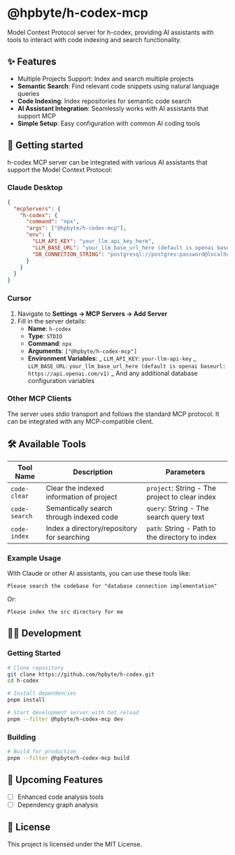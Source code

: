 # @hpbyte/h-codex-mcp

Model Context Protocol server for h-codex, providing AI assistants with tools to interact with code indexing and search functionality.

## ✨ Features

- Multiple Projects Support: Index and search multiple projects
- **Semantic Search**: Find relevant code snippets using natural language queries
- **Code Indexing**: Index repositories for semantic code search
- **AI Assistant Integration**: Seamlessly works with AI assistants that support MCP
- **Simple Setup**: Easy configuration with common AI coding tools

## 🚀 Getting started

h-codex MCP server can be integrated with various AI assistants that support the Model Context Protocol:

### Claude Desktop

```json
{
  "mcpServers": {
    "h-codex": {
      "command": "npx",
      "args": ["@hpbyte/h-codex-mcp"],
      "env": {
        "LLM_API_KEY": "your_llm_api_key_here",
        "LLM_BASE_URL": "your_llm_base_url_here (default is openai baseurl: https://api.openai.com/v1)",
        "DB_CONNECTION_STRING": "postgresql://postgres:password@localhost:5432/h-codex"
      }
    }
  }
}
```

### Cursor

1. Navigate to **Settings → MCP Servers → Add Server**
2. Fill in the server details:
   - **Name**: `h-codex`
   - **Type**: `STDIO`
   - **Command**: `npx`
   - **Arguments**: `["@hpbyte/h-codex-mcp"]`
   - **Environment Variables**:
     _ `LLM_API_KEY`: `your-llm-api-key`
     _ `LLM_BASE_URL`: `your_llm_base_url_here (default is openai baseurl: https://api.openai.com/v1)`
     _ And any additional database configuration variables

### Other MCP Clients

The server uses stdio transport and follows the standard MCP protocol. It can be integrated with any MCP-compatible client.

## 🛠️ Available Tools

| Tool Name     | Description                                | Parameters                                      |
| ------------- | ------------------------------------------ | ----------------------------------------------- |
| `code-clear`  | Clear the indexed information of project   | `project`: String - The project to clear index  |
| `code-search` | Semantically search through indexed code   | `query`: String - The search query text         |
| `code-index`  | Index a directory/repository for searching | `path`: String - Path to the directory to index |

### Example Usage

With Claude or other AI assistants, you can use these tools like:

```
Please search the codebase for "database connection implementation"
```

Or:

```
Please index the src directory for me
```

## 🧑‍💻 Development

### Getting Started

```bash
# Clone repository
git clone https://github.com/hpbyte/h-codex.git
cd h-codex

# Install dependencies
pnpm install

# Start development server with hot reload
pnpm --filter @hpbyte/h-codex-mcp dev
```

### Building

```bash
# Build for production
pnpm --filter @hpbyte/h-codex-mcp build
```

## 🔮 Upcoming Features

- [ ] Enhanced code analysis tools
- [ ] Dependency graph analysis

## 📄 License

This project is licensed under the MIT License.
